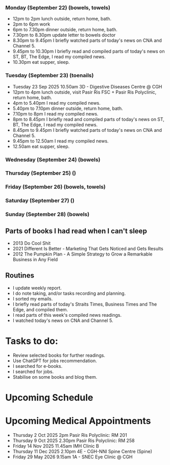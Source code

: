 ### Monday (September 22) (bowels, towels)
- 12pm to 2pm lunch outside, return home, bath.
- 2pm to 6pm work
- 6pm to 7.30pm dinner outside, return home, bath.
- 7.30pm to 8.30pm update letter to bowels doctor
- 8.30pm to 9.45pm I briefly watched parts of today's news on CNA and Channel 5.
- 9.45pm to 10.30pm I briefly read and compiled parts of today's news on ST, BT, The Edge, I read my compiled news.
- 10.30pm eat supper, sleep.

### Tuesday (September 23) (toenails)
- Tuesday 23 Sep 2025 10.50am 3D - Digestive Diseases Centre @ CGH
- 12pm to 4pm lunch outside, visit Pasir Ris FSC + Pasir Ris Polyclinic, return home, bath.
- 4pm to 5.40pm I read my compiled news.
- 5.40pm to 7.10pm dinner outside, return home, bath.
- 7.10pm to 8pm I read my compiled news.
- 8pm to 8.45pm I briefly read and compiled parts of today's news on ST, BT, The Edge, I read my compiled news.
- 8.45pm to 9.45pm I briefly watched parts of today's news on CNA and Channel 5.
- 9.45pm to 12.50am I read my compiled news.
- 12.50am eat supper, sleep.

### Wednesday (September 24) (bowels)


### Thursday (September 25) ()


### Friday (September 26) (bowels, towels)


### Saturday (September 27) ()


### Sunday (September 28) (bowels)




## Parts of books I had read when I can't sleep
- 2013 Do Cool Shit
- 2021 Different Is Better - Marketing That Gets Noticed and Gets Results
- 2012 The Pumpkin Plan - A Simple Strategy to Grow a Remarkable Business in Any Field 

## Routines
- I update weekly report.
- I do note taking, and/or tasks recording and planning.
- I sorted my emails.
- I briefly read parts of today's Straits Times, Business Times and The Edge, and compiled them.
- I read parts of this week's compiled news readings.
- I watched today's news on CNA and Channel 5.

# Tasks to do:
- Review selected books for further readings.
- Use ChatGPT for jobs recommendation.
- I searched for e-books.
- I searched for jobs.
- Stabilise on some books and blog them.

# Upcoming Schedule

# Upcoming Medical Appointments
- Thursday 2 Oct 2025 2pm Pasir Ris Polyclinic: RM 201
- Thursday 9 Oct 2025 2.30pm Pasir Ris Polyclinic: RM 258
- Friday 14 Nov 2025 11.45am IMH Clinic B
- Thursday 11 Dec 2025 2.10pm 4E - CGH-NNI Spine Centre (Spine)
- Friday 29 May 2026 9.15am 1A - SNEC Eye Clinic @ CGH
